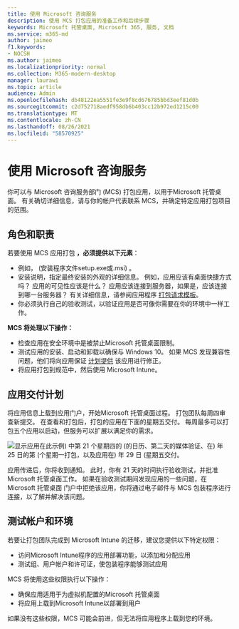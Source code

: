 ```yaml
---
title: 使用 Microsoft 咨询服务
description: 使用 MCS 打包应用的准备工作和后续步骤
keywords: Microsoft 托管桌面, Microsoft 365, 服务, 文档
ms.service: m365-md
author: jaimeo
f1.keywords:
- NOCSH
ms.author: jaimeo
ms.localizationpriority: normal
ms.collection: M365-modern-desktop
manager: laurawi
ms.topic: article
audience: Admin
ms.openlocfilehash: db48122ea5551fe3e9f8cd676785bbd3eef81d0b
ms.sourcegitcommit: c2d752718aedf958db6b403cc12b972ed1215c00
ms.translationtype: MT
ms.contentlocale: zh-CN
ms.lasthandoff: 08/26/2021
ms.locfileid: "58570925"
---
```

# <a name="working-with-microsoft-consulting-services"></a>使用 Microsoft 咨询服务

你可以与 Microsoft 咨询服务部门 (MCS) 打包应用，以用于Microsoft 托管桌面。 有关确切详细信息，请与你的帐户代表联系 MCS，并确定特定应用打包项目的范围。

## <a name="roles-and-responsibilities"></a>角色和职责

若要使用 MCS 应用打包 **，必须提供以下元素**：

- 例如， (安装程序文件setup.exe或.msi) 。
- 安装说明，指定最终安装的外观的详细信息。 例如，应用应该有桌面快捷方式吗？ 应用的可见性应该是什么？ 应用应该连接到服务器，如果是，应该连接到哪一台服务器？ 有关详细信息，请参阅应用程序 [打包请求模板](https://github.com/MicrosoftDocs/microsoft-365-docs/raw/public/microsoft-365/managed-desktop/get-ready/downloads/app-packaging-template.docx)。
- 你必须执行自己的验收测试，以验证应用是否可像你需要在你的环境中一样工作。

**MCS 将处理以下操作：**

- 检查应用在安全环境中是被禁止Microsoft 托管桌面限制。
- 测试应用的安装、启动和卸载以确保与 Windows 10。 如果 MCS 发现兼容性问题，他们将向应用保证 [计划提供](/fasttrack/products-and-capabilities#app-assure) 该应用进行修正。
- 将应用打包到规范中，然后使用 Microsoft Intune。

## <a name="app-delivery-schedule"></a>应用交付计划

将应用信息上载到应用门户，开始Microsoft 托管桌面过程。 打包团队每周四审查新提交。 在查看和打包后，打包的应用在下面的星期五交付。 每周最多可以打包五个应用以启动，但服务可以扩展以满足你的需求。

![显示应用在此示例) 中第 21 个星期四的 (的日历、第二天的媒体验证、在) 年 25 日的第 (个星期一打包，以及应用在) 年 29 日 (星期五交付。](../../media/MCS-cal.png)

应用传递后，你将收到通知。 此时，你有 21 天的时间执行验收测试，并批准 Microsoft 托管桌面工作。 如果在验收测试期间发现应用的一些问题，在 Microsoft 托管桌面 门户中拒绝该应用，你将通过电子邮件与 MCS 包装程序进行连接，以了解并解决该问题。

## <a name="testing-accounts-and-environment"></a>测试帐户和环境

若要让打包团队完成到 Microsoft Intune 的迁移，建议您提供以下特定权限：

- 访问Microsoft Intune程序的应用部署功能，以添加和分配应用
- 测试组、用户帐户和许可证，使包装程序能够测试应用

MCS 将使用这些权限执行以下操作：

- 确保应用适用于为虚拟机配置的Microsoft 托管桌面
- 将应用上载到Microsoft Intune以部署到用户

如果没有这些权限，MCS 可能会前进，但无法将应用程序上载到您的环境。
